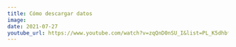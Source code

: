 ```yaml
---
title: Cómo descargar datos
image: 
date: 2021-07-27
youtube_url: https://www.youtube.com/watch?v=zqQnD0nSU_I&list=PL_K5dhbfg0DowESVMxKa2jpzcBsuqB-0h&index=1&ab_channel=Datasketch
---
```




